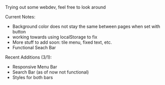 Trying out some webdev, feel free to look around

Current Notes:
* Background color does not stay the same between pages when set with button
* working towards using localStorage to fix
* More stuff to add soon: tile menu, fixed text, etc.
* Functional Seach Bar

Recent Additions (3/1):
* Responsive Menu Bar
* Search Bar (as of now not functional)
* Styles for both bars


